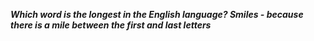 _**Which word is the longest in the English language? Smiles - because there is a mile between the first and last letters**_

